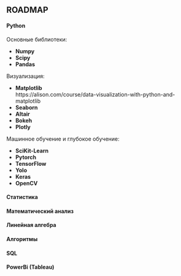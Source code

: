 ## ROADMAP
#### Python
<p>Основные библиотеки:</p>
<ul>
  <li><b>Numpy</b></li>
  <li><b>Scipy</b></li>
  <li><b>Pandas</b></li>
</ul>
<p>Визуализация:</p>
<ul>
  <li><b>Matplotlib</b></li>
  https://alison.com/course/data-visualization-with-python-and-matplotlib
  <li><b>Seaborn</b></li>
  <li><b>Altair</b></li>
  <li><b>Bokeh</b></li>
  <li><b>Plotly</b></li>
</ul>
<p>Машинное обучение и глубокое обучение:</p>
<ul>
  <li><b>SciKit-Learn</b></li>
  <li><b>Pytorch</b></li>
  <li><b>TensorFlow</b></li>
  <li><b>Yolo</b></li>
  <li><b>Keras</b></li>
  <li><b>OpenCV</b></li>
</ul>

#### Статистика
#### Математический анализ
#### Линейная алгебра
#### Алгоритмы 
#### SQL
#### PowerBi (Tableau)
